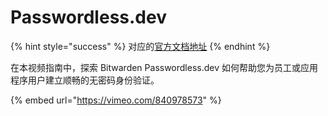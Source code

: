 # Passwordless.dev

{% hint style="success" %}
对应的[官方文档地址](https://bitwarden.com/help/get-to-know-passwordless-dev/)
{% endhint %}

在本视频指南中，探索 Bitwarden Passwordless.dev 如何帮助您为员工或应用程序用户建立顺畅的无密码身份验证。

{% embed url="https://vimeo.com/840978573" %}
